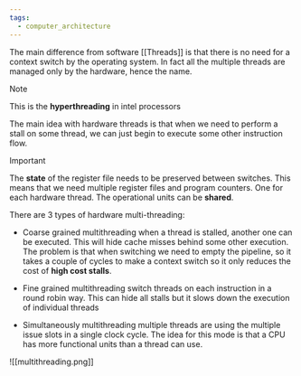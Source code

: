 ```yaml
---
tags:
  - computer_architecture
---
```

The main difference from software [[Threads]] is that there is no need for a context switch by the operating system. In fact all the multiple threads are managed only by the hardware, hence the name. 

>[!note]
>This is the **hyperthreading** in intel processors

The main idea with hardware threads is that when we need to perform a stall on some thread, we can just begin to execute some other instruction flow.

>[!important]
>The **state** of the register file needs to be preserved between switches. This means that we need multiple register files and program counters. One for each hardware thread. The operational units can be **shared**.

There are $3$ types of hardware multi-threading:
- Coarse grained multithreading 
	when a thread is stalled, another one can be executed. This will hide cache misses behind some other execution. The problem is that when switching we need to empty the pipeline, so it takes a couple of cycles to make a context switch so it only reduces the cost of **high cost stalls**.

- Fine grained multithreading 
	switch threads on each instruction in a round robin way. This can hide all stalls but it slows down the execution of individual threads

- Simultaneously multithreading
	multiple threads are using the multiple issue slots in a single clock cycle. The idea for this mode is that a CPU has more functional units than a thread can use. 

![[multithreading.png]]

